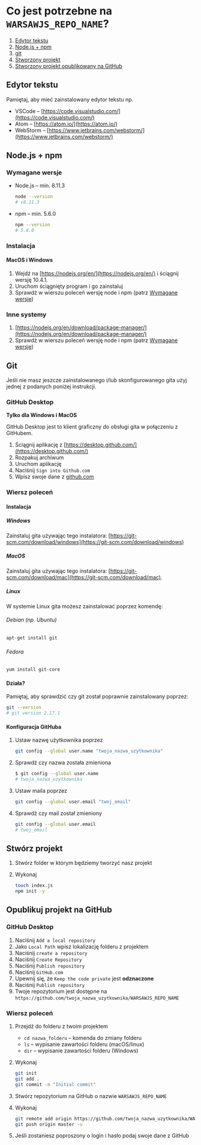 <link rel="shortcut icon" href="./favicon.ico" type="image/x-icon"/>

# Co jest potrzebne na `WARSAWJS_REPO_NAME`?

1. [Edytor tekstu](#edytor-tekstu)
2. [Node.js + npm](#nodejs--npm)
3. [git](#git)
4. [Stworzony projekt](#stwórz-projekt)
5. [Stworzony projekt opublikowany na GitHub](#pierwszy-commit)

## Edytor tekstu

Pamiętaj, aby mieć zainstalowany edytor tekstu np.

* VSCode – [https://code.visualstudio.com/](https://code.visualstudio.com/)
* Atom – [https://atom.io/](https://atom.io/)
* WebStorm – [https://www.jetbrains.com/webstorm/](https://www.jetbrains.com/webstorm/)

## Node.js + npm

### Wymagane wersje

* Node.js – min. 8.11.3

    ```bash
    node --version
    # v8.11.3
    ```

* npm – min. 5.6.0

    ```bash
    npm --version
    # 5.6.0
    ```

### Instalacja

#### MacOS i Windows

1. Wejdź na [https://nodejs.org/en/](https://nodejs.org/en/) i ściągnij wersję 10.4.1.
2. Uruchom ściągnięty program i go zainstaluj
3. Sprawdź w wierszu poleceń wersję node i npm (patrz [Wymagane wersje](#wymagane-wersje))

### Inne systemy

1. [https://nodejs.org/en/download/package-manager/](https://nodejs.org/en/download/package-manager/)
2. Sprawdź w wierszu poleceń wersję node i npm (patrz [Wymagane wersje](#wymagane-wersje))

## Git

Jeśli nie masz jeszcze zainstalowanego i/lub skonfigurowanego gita użyj jednej
z podanych poniżej instrukcji.

### GitHub Desktop

**Tylko dla Windows i MacOS**

GitHub Desktop jest to klient graficzny do obsługi gita w połączeniu z GitHubem.

1. Ściągnij aplikację z [https://desktop.github.com/](https://desktop.github.com/)
2. Rozpakuj archiwum
3. Uruchom aplikację
4. Naciśnij `Sign into Github.com`
5. Wpisz swoje dane z [github.com](https://github.com)

### Wiersz poleceń

#### Instalacja

##### Windows

Zainstaluj gita używając tego instalatora: [https://git-scm.com/download/windows](https://git-scm.com/download/windows)

##### MacOS

Zainstaluj gita używając tego instalatora: [https://git-scm.com/download/mac](https://git-scm.com/download/mac).

##### Linux

W systemie Linux gita możesz zainstalować poprzez komendę:

###### Debian (np. Ubuntu)

```bash
apt-get install git
```

###### Fedora

```bash
yum install git-core
```

#### Działa?

Pamiętaj, aby sprawdzić czy git został poprawnie zainstalowany poprzez:

```bash
git --version
# git version 2.17.1
```

#### Konfiguracja GitHuba

1. Ustaw nazwę użytkownika poprzez

    ```bash
    git config --global user.name "twoja_nazwa_uzytkownika"
    ```

2. Sprawdź czy nazwa została zmieniona

    ```bash
    $ git config --global user.name
    # twoja_nazwa_uzytkownika
    ```

3. Ustaw maila poprzez

    ```bash
    git config --global user.email "twoj_email"
    ```

4. Sprawdź czy mail został zmieniony

    ```bash
    git config --global user.email 
    # twoj_email
    ```

## Stwórz projekt

1. Stwórz folder w którym będziemy tworzyć nasz projekt
2. Wykonaj

    ```bash
    touch index.js
    npm init -y
    ```

## Opublikuj projekt na GitHub

### GitHub Desktop

1. Naciśnij `Add a local repository`
2. Jako `Local Path` wpisz lokalizację folderu z projektem
3. Naciśnij `create a repository`
4. Naciśnij `Create Repository`
5. Naciśnij `Publish repository`
6. Naciśnij `GitHub.com`
7. Upewnij się, że `Keep the code private` jest **odznaczone**
8. Naciśnij `Publish repository`
9. Twoje repozytorium jest dostępne na `https://github.com/twoja_nazwa_uzytkownika/WARSAWJS_REPO_NAME`

### Wiersz poleceń

1. Przejdź do folderu z twoim projektem 
    - `cd nazwa_folderu` – komenda do zmiany folderu
    - `ls` – wypisanie zawartości folderu (macOS/linux)
    - `dir` – wypisanie zawartości folderu (Windows)
2. Wykonaj

    ```bash
    git init
    git add .
    git commit -m "Initial commit"
    ```

3. Stwórz repozytorium na GitHub o nazwie `WARSAWJS_REPO_NAME`
4. Wykonaj

    ```bash
    git remote add origin https://github.com/twoja_nazwa_uzytkownika/WARSAWJS_REPO_NAME
    git push origin master -u
    ```

5. Jeśli zostaniesz poproszony o login i hasło podaj swoje dane z GitHub

<script>
(function() {
    const pathname = window.location.pathname.split("/");
    const projectName = "warsawjs-workshop-" + pathname[pathname.length - 1].split(".")[0];
    document.body.innerHTML = document.body.innerHTML.replace(/WARSAWJS_REPO_NAME/g, projectName);
})();
</script>
